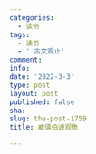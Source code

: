 ```yaml
---
categories:
  - 读书
tags:
  - 读书
  - ' 古文观止'
comment: 
info: 
date: '2022-3-3'
type: post
layout: post
published: false
sha: 
slug: the-post-1759
title: 臧僖伯谏观鱼

---
```

